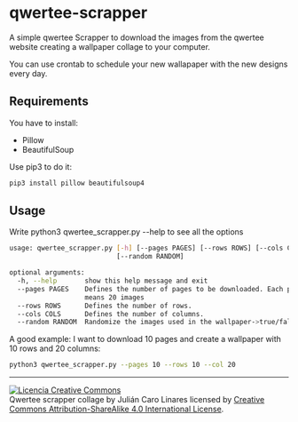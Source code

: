# qwertee-scrapper
A simple qwertee  Scrapper to download the images from the qwertee website creating a wallpaper collage to your computer.

You can use crontab to schedule your new wallapaper with the new designs every day.

## Requirements

You have to install:
* Pillow
* BeautifulSoup

Use pip3 to do it:

```bash
pip3 install pillow beautifulsoup4
```

## Usage

Write python3 qwertee_scrapper.py --help to see all the options

```bash
usage: qwertee_scrapper.py [-h] [--pages PAGES] [--rows ROWS] [--cols COLS]
                           [--random RANDOM]

optional arguments:
  -h, --help       show this help message and exit
  --pages PAGES    Defines the number of pages to be downloaded. Each page
                   means 20 images
  --rows ROWS      Defines the number of rows.
  --cols COLS      Defines the number of columns.
  --random RANDOM  Randomize the images used in the wallpaper->true/false
```

A good example: I want to download 10 pages and create a wallpaper with 10 rows and 20 columns:

```bash
python3 qwertee_scrapper.py --pages 10 --rows 10 --col 20
```



***

<a rel="license" href="http://creativecommons.org/licenses/by-sa/4.0/"><img alt="Licencia Creative Commons" style="border-width:0" src="https://i.creativecommons.org/l/by-sa/4.0/88x31.png" /></a><br /><span xmlns:dct="http://purl.org/dc/terms/" property="dct:title">Qwertee scrapper collage</span> by <span xmlns:cc="http://creativecommons.org/ns#" property="cc:attributionName">Julián Caro Linares</span> licensed by <a rel="license" href="http://creativecommons.org/licenses/by-sa/4.0/">Creative Commons Attribution-ShareAlike 4.0 International License</a>.<br /><br />

